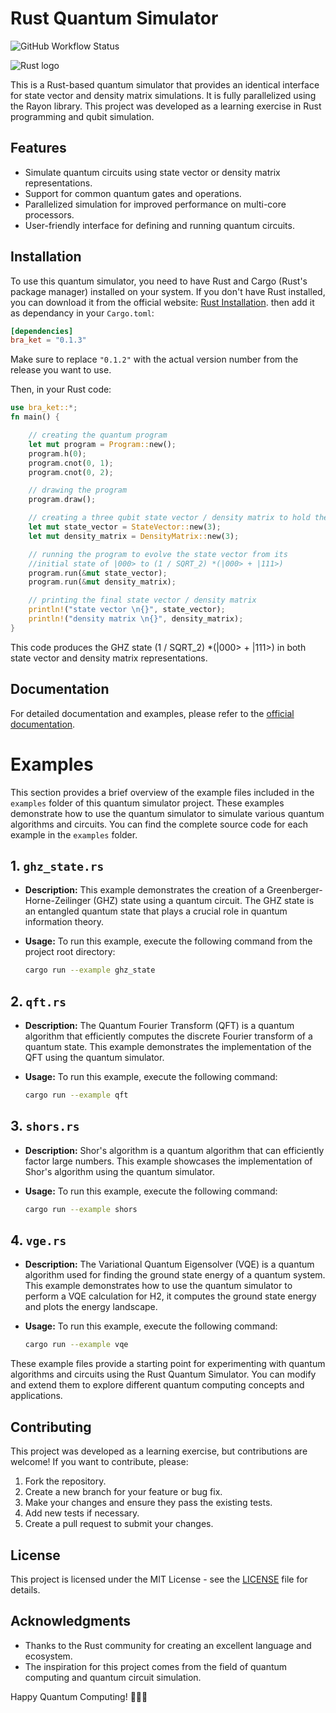 # Rust Quantum Simulator
![GitHub Workflow Status](https://github.com/b-vanstraaten/bra_ket/workflows/Rust/badge.svg)

![Rust logo](https://www.rust-lang.org/static/images/rust-logo-blk.svg)

This is a Rust-based quantum simulator that provides an identical interface for state vector and density matrix simulations. It is fully parallelized using the Rayon library. This project was developed as a learning exercise in Rust programming and qubit simulation.

## Features

- Simulate quantum circuits using state vector or density matrix representations.
- Support for common quantum gates and operations.
- Parallelized simulation for improved performance on multi-core processors.
- User-friendly interface for defining and running quantum circuits.

## Installation

To use this quantum simulator, you need to have Rust and Cargo (Rust's package manager) installed on your system. If you don't have Rust installed, you can download it from the official website: [Rust Installation](https://www.rust-lang.org/learn/get-started).
then add it as dependancy in your `Cargo.toml`:

```toml
[dependencies]
bra_ket = "0.1.3"
```
Make sure to replace `"0.1.2"` with the actual version number from the release you want to use.

Then, in your Rust code:
```rust
use bra_ket::*;
fn main() {

    // creating the quantum program 
    let mut program = Program::new();
    program.h(0);
    program.cnot(0, 1);
    program.cnot(0, 2);

    // drawing the program 
    program.draw();

    // creating a three qubit state vector / density matrix to hold the quantum state
    let mut state_vector = StateVector::new(3);
    let mut density_matrix = DensityMatrix::new(3);

    // running the program to evolve the state vector from its 
    //initial state of |000> to (1 / SQRT_2) *(|000> + |111>)
    program.run(&mut state_vector);
    program.run(&mut density_matrix);

    // printing the final state vector / density matrix
    println!("state vector \n{}", state_vector);
    println!("density matrix \n{}", density_matrix);
}
```
This code produces the GHZ state (1 / SQRT_2) *(|000> + |111>) in both state vector and density matrix representations.

## Documentation

For detailed documentation and examples, please refer to the [official documentation](https://docs.rs/bra_ket/0.1.3/bra_ket/).

# Examples

This section provides a brief overview of the example files included in the `examples` folder of this quantum simulator project. These examples demonstrate how to use the quantum simulator to simulate various quantum algorithms and circuits. You can find the complete source code for each example in the `examples` folder.

## 1. `ghz_state.rs`

- **Description:** This example demonstrates the creation of a Greenberger-Horne-Zeilinger (GHZ) state using a quantum circuit. The GHZ state is an entangled quantum state that plays a crucial role in quantum information theory.

- **Usage:** To run this example, execute the following command from the project root directory:

  ```bash
  cargo run --example ghz_state
  ```


## 2. `qft.rs`

- **Description:** The Quantum Fourier Transform (QFT) is a quantum algorithm that efficiently computes the discrete Fourier transform of a quantum state. This example demonstrates the implementation of the QFT using the quantum simulator.

- **Usage:** To run this example, execute the following command:

  ```bash
  cargo run --example qft
  ```

## 3. `shors.rs`

- **Description:** Shor's algorithm is a quantum algorithm that can efficiently factor large numbers. This example showcases the implementation of Shor's algorithm using the quantum simulator.

- **Usage:** To run this example, execute the following command:

  ```bash
  cargo run --example shors
  ```

## 4. `vge.rs`

- **Description:** The Variational Quantum Eigensolver (VQE) is a quantum algorithm used for finding the ground state energy of a quantum system. This example demonstrates how to use the quantum simulator to perform a VQE calculation for H2, it computes the ground state energy and plots the energy landscape.

- **Usage:** To run this example, execute the following command:

  ```bash
  cargo run --example vqe
  ```

These example files provide a starting point for experimenting with quantum algorithms and circuits using the Rust Quantum Simulator. You can modify and extend them to explore different quantum computing concepts and applications.



## Contributing

This project was developed as a learning exercise, but contributions are welcome! If you want to contribute, please:

1. Fork the repository.
2. Create a new branch for your feature or bug fix.
3. Make your changes and ensure they pass the existing tests.
4. Add new tests if necessary.
5. Create a pull request to submit your changes.

## License

This project is licensed under the MIT License - see the [LICENSE](https://github.com/b-vanstraaten/bra_ket/blob/main/License.txt) file for details.

## Acknowledgments

- Thanks to the Rust community for creating an excellent language and ecosystem.
- The inspiration for this project comes from the field of quantum computing and quantum circuit simulation.

Happy Quantum Computing! 🌌🔬🧬
